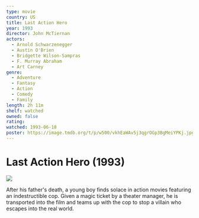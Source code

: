 ```yaml
---
type: movie
country: US
title: Last Action Hero
year: 1993
director: John McTiernan
actors:
  - Arnold Schwarzenegger
  - Austin O'Brien
  - Bridgette Wilson-Sampras
  - F. Murray Abraham
  - Art Carney
genre:
  - Adventure
  - Fantasy
  - Action
  - Comedy
  - Family
length: 2h 11m
shelf: watched
owned: false
rating:
watched: 1993-06-18
poster: https://image.tmdb.org/t/p/w500/vkhEaWAv5j3qgrOGp3BgMeiYPKj.jpg
---
```


# Last Action Hero (1993)

![](https://image.tmdb.org/t/p/w500/vkhEaWAv5j3qgrOGp3BgMeiYPKj.jpg)

After his father's death, a young boy finds solace in action movies featuring an indestructible cop. Given a magic ticket by a theater manager, he is transported into the film and teams up with the cop to stop a villain who escapes into the real world.